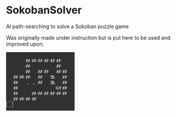 # SokobanSolver
AI path-searching to solve a Sokoban puzzle game

Was originally made under instruction but is put here to be used and improved upon;

![](soko.gif)
